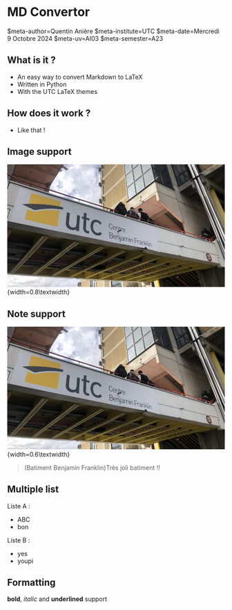 # MD Convertor

$meta-author=Quentin Anière
$meta-institute=UTC
$meta-date=Mercredi 9 Octobre 2024
$meta-uv=AI03
$meta-semester=A23


## What is it ?

 * An easy way to convert Markdown to LaTeX
 * Written in Python
 * With the UTC LaTeX themes

## How does it work ?

 * Like that !

## Image support

![BF](./images/utc.jpeg){width=0.8\textwidth}

## Note support

![BF](./images/utc.jpeg){width=0.6\textwidth}

>(Batiment Benjamin Franklin)Très joli batiment !!

## Multiple list

Liste A :

* ABC
* bon

Liste B : 

* yes
* youpi

## Formatting 

**bold**, *italic* and __underlined__ support